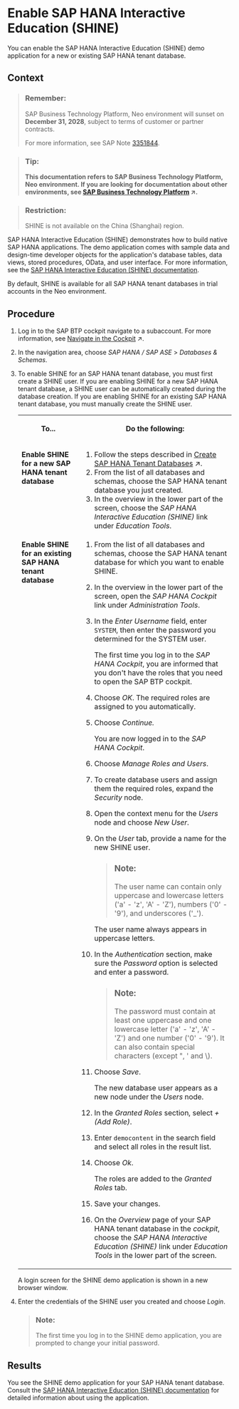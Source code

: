 <!-- loio396c2d7a319747caac332a38f76cfc76 -->

# Enable SAP HANA Interactive Education \(SHINE\)

You can enable the SAP HANA Interactive Education \(SHINE\) demo application for a new or existing SAP HANA tenant database.



## Context

> ### Remember:  
> SAP Business Technology Platform, Neo environment will sunset on **December 31, 2028**, subject to terms of customer or partner contracts.
> 
> For more information, see SAP Note [3351844](https://me.sap.com/notes/3351844).

> ### Tip:  
> **This documentation refers to SAP Business Technology Platform, Neo environment. If you are looking for documentation about other environments, see [SAP Business Technology Platform](https://help.sap.com/viewer/65de2977205c403bbc107264b8eccf4b/Cloud/en-US/6a2c1ab5a31b4ed9a2ce17a5329e1dd8.html "SAP Business Technology Platform (SAP BTP) is an integrated offering comprised of four technology portfolios: database and data management, application development and integration, analytics, and intelligent technologies. The platform offers users the ability to turn data into business value, compose end-to-end business processes, and build and extend SAP applications quickly.") :arrow_upper_right:.**

> ### Restriction:  
> SHINE is not available on the China \(Shanghai\) region.

SAP HANA Interactive Education \(SHINE\) demonstrates how to build native SAP HANA applications. The demo application comes with sample data and design-time developer objects for the application's database tables, data views, stored procedures, OData, and user interface. For more information, see the [SAP HANA Interactive Education \(SHINE\) documentation](http://help.sap.com/hana/SAP_HANA_Interactive_Education_SHINE_en.pdf).

By default, SHINE is available for all SAP HANA tenant databases in trial accounts in the Neo environment.



## Procedure

1.  Log in to the SAP BTP cockpit navigate to a subaccount. For more information, see [Navigate in the Cockpit](https://help.sap.com/viewer/65de2977205c403bbc107264b8eccf4b/Cloud/en-US/0874895f1f78459f9517da55a11ffebd.html "Learn how to navigate to your global accounts and subaccounts in the SAP BTP cockpit.") :arrow_upper_right:.

2.  In the navigation area, choose *SAP HANA / SAP ASE* \> *Databases & Schemas*.

3.  To enable SHINE for an SAP HANA tenant database, you must first create a SHINE user. If you are enabling SHINE for a new SAP HANA tenant database, a SHINE user can be automatically created during the database creation. If you are enabling SHINE for an existing SAP HANA tenant database, you must manually create the SHINE user.


    <table>
    <tr>
    <th valign="top">

    To...
    
    </th>
    <th valign="top">

    Do the following:
    
    </th>
    </tr>
    <tr>
    <td valign="top">
    
    **Enable SHINE for a new SAP HANA tenant database**
    
    </td>
    <td valign="top">
    
    1.  Follow the steps described in [Create SAP HANA Tenant Databases](https://help.sap.com/viewer/d4790b2de2f4429db6f3dff54e4d7b3a/Cloud/en-US/533384eda57e428f98a43815e6a11119.html#loio46af2934d19343ca8250ce288d27ea41 "Use the cockpit to create an SAP HANA tenant database on an SAP HANA database management system in your subaccount in the Neo environment.") :arrow_upper_right:.
    2.  From the list of all databases and schemas, choose the SAP HANA tenant database you just created.
    3.  In the overview in the lower part of the screen, choose the *SAP HANA Interactive Education \(SHINE\)* link under *Education Tools*.


    
    </td>
    </tr>
    <tr>
    <td valign="top">
    
    **Enable SHINE for an existing SAP HANA tenant database**
    
    </td>
    <td valign="top">
    
    1.  From the list of all databases and schemas, choose the SAP HANA tenant database for which you want to enable SHINE.
    2.  In the overview in the lower part of the screen, open the *SAP HANA Cockpit* link under *Administration Tools*.
    3.  In the *Enter Username* field, enter `SYSTEM`, then enter the password you determined for the SYSTEM user.

        The first time you log in to the *SAP HANA Cockpit*, you are informed that you don't have the roles that you need to open the SAP BTP cockpit.

    4.  Choose *OK*. The required roles are assigned to you automatically.
    5.  Choose *Continue.*

        You are now logged in to the *SAP HANA Cockpit*.

    6.  Choose *Manage Roles and Users*.
    7.  To create database users and assign them the required roles, expand the *Security* node.
    8.  Open the context menu for the *Users* node and choose *New User*.
    9.  On the *User* tab, provide a name for the new SHINE user.

        > ### Note:  
        > The user name can contain only uppercase and lowercase letters \('a' - 'z', 'A' - 'Z'\), numbers \('0' - '9'\), and underscores \('\_'\).

        The user name always appears in uppercase letters.

    10. In the *Authentication* section, make sure the *Password* option is selected and enter a password.

        > ### Note:  
        > The password must contain at least one uppercase and one lowercase letter \('a' - 'z', 'A' - 'Z'\) and one number \('0' - '9'\). It can also contain special characters \(except ", ' and \\\).

    11. Choose *Save*.

        The new database user appears as a new node under the *Users* node.

    12. In the *Granted Roles* section, select *\+ \(Add Role\)*.
    13. Enter `democontent` in the search field and select all roles in the result list.
    14. Choose *Ok*.

        The roles are added to the *Granted Roles* tab.

    15. Save your changes.
    16. On the *Overview* page of your SAP HANA tenant database in the *cockpit*, choose the *SAP HANA Interactive Education \(SHINE\)* link under *Education Tools* in the lower part of the screen.


    
    </td>
    </tr>
    </table>
    
    A login screen for the SHINE demo application is shown in a new browser window.

4.  Enter the credentials of the SHINE user you created and choose *Login*.

    > ### Note:  
    > The first time you log in to the SHINE demo application, you are prompted to change your initial password.




## Results

You see the SHINE demo application for your SAP HANA tenant database. Consult the [SAP HANA Interactive Education \(SHINE\) documentation](http://help.sap.com/hana/SAP_HANA_Interactive_Education_SHINE_en.pdf) for detailed information about using the application.

